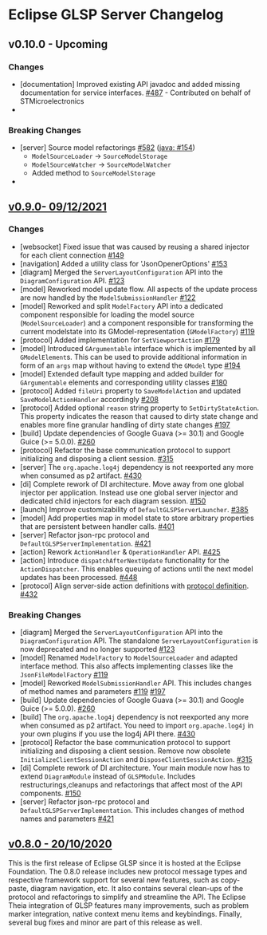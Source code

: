 # Eclipse GLSP Server Changelog
## v0.10.0 - Upcoming

### Changes

- [documentation] Improved existing API javadoc and added missing documentation for service interfaces. [#487](https://github.com/eclipse-glsp/glsp-server/pull/146) - Contributed on behalf of STMicroelectronics
- 

### Breaking Changes

- [server] Source model refactorings [#582](https://github.com/eclipse-glsp/glsp/issues/582) ([java: #154](https://github.com/eclipse-glsp/glsp-server/pull/154))
  - `ModelSourceLoader` → `SourceModelStorage`
  - `ModelSourceWatcher` → `SourceModelWatcher`
  - Added method to `SourceModelStorage`
- 


## [v0.9.0- 09/12/2021](https://github.com/eclipse-glsp/glsp/releases/tag/0.9.0)

### Changes

- [websocket] Fixed issue that was caused by reusing a shared injector for each client connection [#149](https://github.com/eclipse-glsp/glsp-server/pull/91)
- [navigation] Added a utility class for 'JsonOpenerOptions' [#153](https://github.com/eclipse-glsp/glsp-server/pulls?q=92+93)
- [diagram] Merged the `ServerLayoutConfiguration` API into the `DiagramConfiguration` API. [#123](https://github.com/eclipse-glsp/glsp-server/pull/95)
- [model] Reworked model update flow. All aspects of the update process are now handled by the `ModelSubmissionHandler` [#122](https://github.com/eclipse-glsp/glsp-server/pull/95)
- [model] Reworked and split `ModelFactory` API into a dedicated component responsible for loading the model source (`ModelSourceLoader`) and a component responsible for transforming the current modelstate into its GModel-representation (`GModelFactory`) [#119](https://github.com/eclipse-glsp/glsp-server/pull/96)
- [protocol] Added implementation for `SetViewportAction` [#179](https://github.com/eclipse-glsp/glsp-server/pull/99)
- [model] Introduced `GArgumentable` interface which is implemented by all `GModelElement`s. This can be used to provide additional information in form of an `args` map without having to extend the `GModel` type [#194](https://github.com/eclipse-glsp/glsp-server/pull/100)
- [model] Extended default type mapping and added builder for `GArgumentable` elements and corresponding utility classes [#180](https://github.com/eclipse-glsp/glsp-server/pull/105)
- [protocol] Added `fileUri` property to `SaveModelAction` and updated `SaveModelActionHandler` accordingly [#208](https://github.com/eclipse-glsp/glsp-server/pull/103/)
- [protocol] Added optional `reason` string property to `SetDirtyStateAction`. This property indicates the reason that caused to dirty state change and enables more fine granular handling of dirty state changes [#197](https://github.com/eclipse-glsp/glsp-server/pull/101)
- [build] Update dependencies of Google Guava (>= 30.1) and Google Guice (>= 5.0.0). [#260](https://github.com/eclipse-glsp/glsp-server/pull/119)
- [protocol] Refactor the base communication protocol to support initializing and disposing a client session. [#315](https://github.com/eclipse-glsp/glsp-server/pull/123)
- [server] The `org.apache.log4j` dependency is not reexported any more when consumed as p2 artifact. [#430](https://github.com/eclipse-glsp/glsp-eclipse-integration/pull/43)
- [di] Complete rework of DI architecture. Move away from one global injector per application. Instead use one global server injector and dedicated child injectors for each diagram session. [#150](https://github.com/eclipse-glsp/glsp-server/pull/127)
- [launch] Improve customizability of `DefaultGLSPServerLauncher`. [#385](https://github.com/eclipse-glsp/glsp-server/pull/128)
- [model] Add properties map in model state to store arbitrary properties that are persistent between handler calls. [#401](https://github.com/eclipse-glsp/glsp-server/pull/132)
- [server] Refactor json-rpc protocol and `DefaultGLSPServerImplementation`. [#421](https://github.com/eclipse-glsp/glsp-server/pull/133)
- [action] Rework `ActionHandler` & `OperationHandler` API. [#425](https://github.com/eclipse-glsp/glsp-server/pull/135)
- [action] Introduce `dispatchAfterNextUpdate` functionality for the `ActionDispatcher`. This enables queuing of actions until the next model updates has been processed. [#448](https://github.com/eclipse-glsp/glsp-server/pull/141/)
- [protocol] Align server-side action definitions with [protocol definition](https://github.com/eclipse-glsp/glsp/blob/master/PROTOCOL.md). [#432](https://github.com/eclipse-glsp/glsp-server/pull/142)

### Breaking Changes

- [diagram] Merged the `ServerLayoutConfiguration` API into the `DiagramConfiguration` API. The standalone `ServerLayoutConfiguration` is now deprecated and no longer supported [#123](https://github.com/eclipse-glsp/glsp-server/pull/95)
- [model] Renamed `ModelFactory` to `ModelSourceLoader` and adapted interface method. This also affects implementing classes like the `JsonFileModelFactory` [#119](https://github.com/eclipse-glsp/glsp-server/pull/96)
- [model] Reworked `ModelSubmissionHandler` API. This includes changes of method names and parameters [#119](https://github.com/eclipse-glsp/glsp-server/pull/96) [#197](https://github.com/eclipse-glsp/glsp-server/pull/101)
- [build] Update dependencies of Google Guava (>= 30.1) and Google Guice (>= 5.0.0). [#260](https://github.com/eclipse-glsp/glsp-server/pull/119)
- [build] The `org.apache.log4j` dependency is not reexported any more when consumed as p2 artifact. You need to import `org.apache.log4j` in your own plugins if you use the log4j API there. [#430](https://github.com/eclipse-glsp/glsp-eclipse-integration/pull/43)
- [protocol] Refactor the base communication protocol to support initializing and disposing a client session. Remove now obsolete `InitializeClientSessionAction` and `DisposeClientSessionAction`. [#315](https://github.com/eclipse-glsp/glsp-server/pull/123)
- [di] Complete rework of DI architecture. Your main module now has to extend `DiagramModule` instead of `GLSPModule`. Includes restructurings,cleanups and refactorings that  affect most of the API components. [#150](https://github.com/eclipse-glsp/glsp-server/pull/127)
- [server] Refactor json-rpc protocol and `DefaultGLSPServerImplementation`. This includes changes of method names and parameters [#421](https://github.com/eclipse-glsp/glsp-server/pull/133)

## [v0.8.0 - 20/10/2020](https://github.com/eclipse-glsp/glsp/releases/tag/0.8.0)

This is the first release of Eclipse GLSP since it is hosted at the Eclipse Foundation. The 0.8.0 release includes new protocol message types and respective framework support for several new features, such as copy-paste, diagram navigation, etc. It also contains several clean-ups of the protocol and refactorings to simplify and streamline the API. The Eclipse Theia integration of GLSP features many improvements, such as problem marker integration, native context menu items and keybindings. Finally, several bug fixes and minor are part of this release as well.
